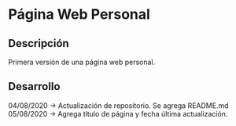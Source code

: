 # Página Web Personal
## Descripción
Primera versión de una página web personal.

## Desarrollo
04/08/2020 -> Actualización de repositorio. Se agrega README.md
05/08/2020 -> Agrega título de página y fecha última actualización.
